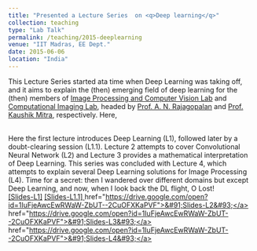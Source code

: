 ```yaml
---
title: "Presented a Lecture Series  on <q>Deep learning</q>"
collection: teaching
type: "Lab Talk"
permalink: /teaching/2015-deeplearning
venue: "IIT Madras, EE Dept."
date: 2015-06-06
location: "India"
---
```

<p style="text-align:left;">
  This Lecture Series started ata time when Deep Learning was taking off, and it aims to explain the (then) emerging field of deep learning
  for the (then) members of <a href="http://www.ee.iitm.ac.in/ipcvlab/">Image Processing and Computer Vision Lab</a> and  <a href="http://www.ee.iitm.ac.in/comp_photolab/">Computational Imaging Lab</a>, headed by <a href="http://www.ee.iitm.ac.in/~raju/">Prof. A. N. Rajagopalan</a> and <a href="http://www.ee.iitm.ac.in/kmitra/">Prof. Kaushik Mitra</a>, respectively. Here,
  
  <br> Here the first lecture introduces Deep Learning (L1), followed later by a doubt-clearing session (L1.1). Lecture 2 attempts to cover Convolutional Neural Network (L2) and Lecture 3 provides a mathematical interpretation of Deep Learning. This series was concluded with Lecture 4, which attempts to explain several Deep Learning solutions for Image Processing (L4). Time for a secret: then I wandered over different domains but except Deep Learning, and now, when I look back the DL flight, O Lost! 
    <span style="float:right;">
         <a href="https://drive.google.com/open?id=16l7ePBnnTUyESQjebPIvRcU2rBE5eTPt">&#91;Slides-L1&#93;</a>  <a href="https://drive.google.com/open?id=1TVhqHqTyoqCHJp0agCFEOU1Bb7L7PH7g">&#91;Slides-L1.1&#93; </a> href="https://drive.google.com/open?id=1IuFjeAwcEwRWaW-ZbUT--2CuOFXKaPVF">&#91;Slides-L2&#93;</a>  href="https://drive.google.com/open?id=1IuFjeAwcEwRWaW-ZbUT--2CuOFXKaPVF">&#91;Slides-L3&#93;</a> href="https://drive.google.com/open?id=1IuFjeAwcEwRWaW-ZbUT--2CuOFXKaPVF">&#91;Slides-L4&#93;</a> 
    </span>
</p>

